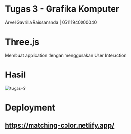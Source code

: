 # Tugas 3 - Grafika Komputer
Arvel Gavrilla Raissananda | 05111940000040

# Three.js
Membuat application dengan menggunakan User Interaction

# Hasil
![tugas-3](https://user-images.githubusercontent.com/72689610/139771508-1a8d1d56-bd58-400a-a14a-cf568180b7bb.gif)

# Deployment
## https://matching-color.netlify.app/
